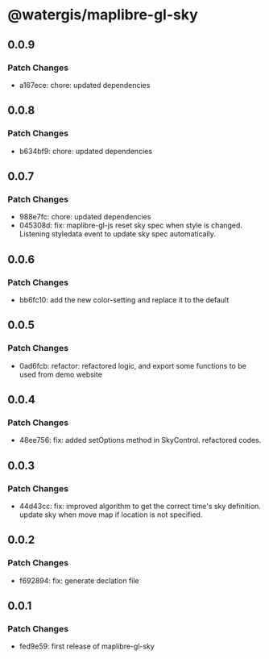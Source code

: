 # @watergis/maplibre-gl-sky

## 0.0.9

### Patch Changes

- a167ece: chore: updated dependencies

## 0.0.8

### Patch Changes

- b634bf9: chore: updated dependencies

## 0.0.7

### Patch Changes

- 988e7fc: chore: updated dependencies
- 045308d: fix: maplibre-gl-js reset sky spec when style is changed. Listening styledata event to update sky spec automatically.

## 0.0.6

### Patch Changes

- bb6fc10: add the new color-setting and replace it to the default

## 0.0.5

### Patch Changes

- 0ad6fcb: refactor: refactored logic, and export some functions to be used from demo website

## 0.0.4

### Patch Changes

- 48ee756: fix: added setOptions method in SkyControl. refactored codes.

## 0.0.3

### Patch Changes

- 44d43cc: fix: improved algorithm to get the correct time's sky definition. update sky when move map if location is not specified.

## 0.0.2

### Patch Changes

- f692894: fix: generate declation file

## 0.0.1

### Patch Changes

- fed9e59: first release of maplibre-gl-sky
